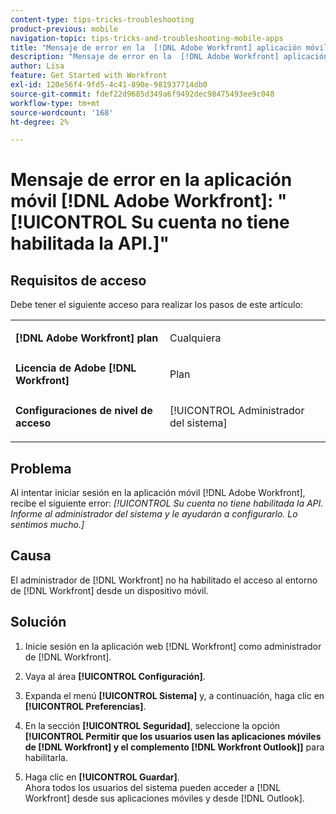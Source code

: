 ```yaml
---
content-type: tips-tricks-troubleshooting
product-previous: mobile
navigation-topic: tips-tricks-and-troubleshooting-mobile-apps
title: "Mensaje de error en la  [!DNL Adobe Workfront] aplicación móvil: 'Su cuenta no tiene habilitada la API.'"
description: "Mensaje de error en la  [!DNL Adobe Workfront] aplicación móvil: 'Su cuenta no tiene habilitada la API.'"
author: Lisa
feature: Get Started with Workfront
exl-id: 120e56f4-9fd5-4c41-890e-981937714db0
source-git-commit: fdef22d9685d349a6f9492dec98475493ee9c048
workflow-type: tm+mt
source-wordcount: '168'
ht-degree: 2%

---
```


# Mensaje de error en la aplicación móvil [!DNL Adobe Workfront]: &quot;[!UICONTROL Su cuenta no tiene habilitada la API.]&quot;

## Requisitos de acceso

Debe tener el siguiente acceso para realizar los pasos de este artículo:

<table style="table-layout:auto"> 
 <col> 
 <col> 
 <tbody> 
  <tr> 
   <td role="rowheader"><strong>[!DNL Adobe Workfront] plan</strong></td> 
   <td> <p> Cualquiera</p> </td> 
  </tr> 
  <tr> 
   <td role="rowheader"><strong>Licencia de Adobe [!DNL Workfront]</strong></td> 
   <td> <p>Plan</p> </td> 
  </tr> 
  <tr> 
   <td role="rowheader"><strong>Configuraciones de nivel de acceso</strong></td> 
   <td> <p>[!UICONTROL Administrador del sistema] </p> </td> 
  </tr> 
 </tbody> 
</table>

## Problema

Al intentar iniciar sesión en la aplicación móvil [!DNL Adobe Workfront], recibe el siguiente error: *[!UICONTROL Su cuenta no tiene habilitada la API. Informe al administrador del sistema y le ayudarán a configurarlo. Lo sentimos mucho.]*

## Causa

El administrador de [!DNL Workfront] no ha habilitado el acceso al entorno de [!DNL Workfront] desde un dispositivo móvil.

## Solución

1. Inicie sesión en la aplicación web [!DNL Workfront] como administrador de [!DNL Workfront].
1. Vaya al área **[!UICONTROL Configuración]**.
1. Expanda el menú **[!UICONTROL Sistema]** y, a continuación, haga clic en **[!UICONTROL Preferencias]**.

1. En la sección **[!UICONTROL Seguridad]**, seleccione la opción **[!UICONTROL Permitir que los usuarios usen las aplicaciones móviles de [!DNL Workfront] y el complemento [!DNL Workfront Outlook]]** para habilitarla.

1. Haga clic en **[!UICONTROL Guardar]**.\
   Ahora todos los usuarios del sistema pueden acceder a [!DNL Workfront] desde sus aplicaciones móviles y desde [!DNL Outlook].
